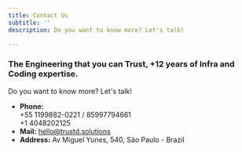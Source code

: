 ```yaml
---
title: Contact Us
subtitle: ''
description: Do you want to know more? Let's talk!

---
```

### The Engineering that you can Trust, +12 years of Infra and Coding expertise.

Do you want to know more? Let's talk!

* **Phone:**  
  \+55 1199882-0221 / 85997794661  
  \+1 4048202125
* **Mail:** hello@trustd.solutions
* **Address:** Av Miguel Yunes, 540, São Paulo - Brazil